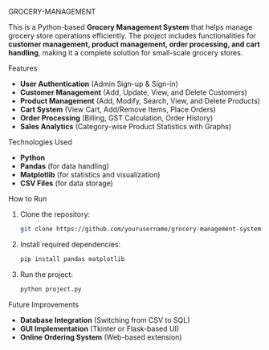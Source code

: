 GROCERY-MANAGEMENT

This is a Python-based **Grocery Management System** that helps manage grocery store operations efficiently. The project includes functionalities for **customer management, product management, order processing, and cart handling**, making it a complete solution for small-scale grocery stores.

 Features

- **User Authentication** (Admin Sign-up & Sign-in)
- **Customer Management** (Add, Update, View, and Delete Customers)
- **Product Management** (Add, Modify, Search, View, and Delete Products)
- **Cart System** (View Cart, Add/Remove Items, Place Orders)
- **Order Processing** (Billing, GST Calculation, Order History)
- **Sales Analytics** (Category-wise Product Statistics with Graphs)

 Technologies Used

- **Python**
- **Pandas** (for data handling)
- **Matplotlib** (for statistics and visualization)
- **CSV Files** (for data storage)

 How to Run

1. Clone the repository:
   ```bash
   git clone https://github.com/yourusername/grocery-management-system.git
   ```
2. Install required dependencies:
   ```bash
   pip install pandas matplotlib
   ```
3. Run the project:
   ```bash
   python project.py
   ```

 Future Improvements

- **Database Integration** (Switching from CSV to SQL)
- **GUI Implementation** (Tkinter or Flask-based UI)
- **Online Ordering System** (Web-based extension)

